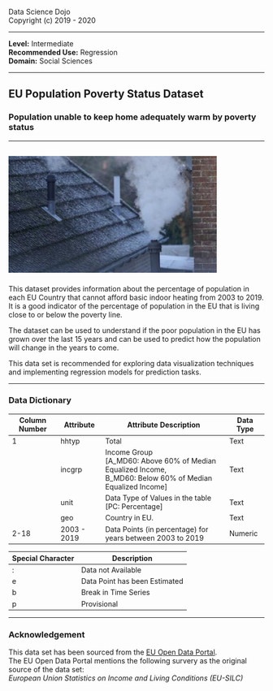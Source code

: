 Data Science Dojo  <br/>
Copyright (c) 2019 - 2020

---

**Level:** Intermediate <br/>
**Recommended Use:** Regression  <br/>
**Domain:** Social Sciences <br/>

---

## EU Population Poverty Status Dataset

### Population unable to keep home adequately warm by poverty status

---
![](EUPoverty.jpg)
---


This dataset provides information about the percentage of population in each EU Country that cannot afford basic indoor heating from 2003 to 2019. It is a good indicator of the percentage of population in the EU that is living close to or below the poverty line.

The dataset can be used to understand if the poor population in the EU has grown over the last 15 years and can be used to predict how the population will change in the years to come.

This data set is recommended for exploring data visualization techniques and implementing regression models for prediction tasks.

---

### Data Dictionary

| Column Number | Attribute   | Attribute Description                                                                                           | Data Type |
| ------------- | ----------- | --------------------------------------------------------------------------------------------------------------- | --------- |
| 1             | hhtyp       | Total                                                                                                           | Text      |
|               | incgrp      | Income Group<br>[A_MD60: Above 60% of Median Equalized Income,<br>B_MD60: Below 60% of Median Equalized Income] | Text      |
|               | unit        | Data Type of Values in the table <br>[PC: Percentage]                                                           | Text      |
|               | geo         | Country in EU.                                                                                                  | Text      |
| 2-18          | 2003 - 2019 | Data Points (in percentage) for years between 2003 to 2019                                                      | Numeric   |


| Special Character | Description                   |
| ----------------- | ----------------------------- |
| :                 | Data not Available            |
| e                 | Data Point has been Estimated |
| b                 | Break in Time Series          |
| p                 | Provisional                   |


---

### Acknowledgement

This data set has been sourced from the [EU Open Data Portal](https://data.europa.eu/euodp/data/dataset/2yoXfAzeAb5AoFO7BSvX2g).  
The EU Open Data Portal mentions the following survery as the original source of the
data set:  
*European Union Statistics on Income and Living Conditions (EU-SILC)*
